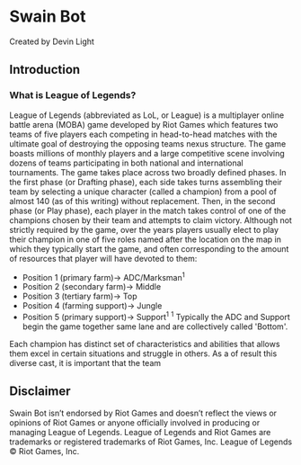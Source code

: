 # Swain Bot
Created by Devin Light

## Introduction
### What is League of Legends?
League of Legends (abbreviated as LoL, or League) is a multiplayer online battle arena (MOBA) game developed by Riot Games which features two teams of five players each competing in head-to-head matches with the ultimate goal of destroying the opposing teams nexus structure. The game boasts millions of monthly players and a large competitive scene involving dozens of teams participating in both national and international tournaments. The game takes place across two broadly defined phases. In the first phase (or Drafting phase), each side takes turns assembling their team by selecting a unique character (called a champion) from a pool of almost 140 (as of this writing) without replacement. Then, in the second phase (or Play phase), each player in the match takes control of one of the champions chosen by their team and attempts to claim victory. Although not strictly required by the game, over the years players usually elect to play their champion in one of five roles named after the location on the map in which they typically start the game, and often corresponding to the amount of resources that player will have devoted to them:

- Position 1 (primary farm)-> ADC/Marksman<sup>1</sup>
- Position 2 (secondary farm)-> Middle
- Position 3 (tertiary farm)-> Top
- Position 4 (farming support)-> Jungle
- Position 5 (primary support)-> Support<sup>1</sup>
<sup>1</sup> Typically the ADC and Support begin the game together same lane and are collectively called 'Bottom'.

Each champion has distinct set of characteristics and abilities that allows them excel in certain situations and struggle in others. As a of result this diverse cast, it is important that the team



## Disclaimer
Swain Bot isn’t endorsed by Riot Games and doesn’t reflect the views or opinions of Riot Games or anyone officially involved in producing or managing League of Legends. League of Legends and Riot Games are trademarks or registered trademarks of Riot Games, Inc. League of Legends © Riot Games, Inc.
